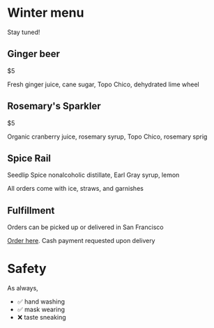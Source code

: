 # Winter menu

Stay tuned!

## Ginger beer
$5

Fresh ginger juice, cane sugar, Topo Chico, dehydrated lime wheel

## Rosemary's Sparkler
$5

Organic cranberry juice, rosemary syrup, Topo Chico, rosemary sprig

## Spice Rail
Seedlip Spice nonalcoholic distillate, Earl Gray syrup, lemon

All orders come with ice, straws, and garnishes

## Fulfillment
Orders can be picked up or delivered in San Francisco

[Order here](https://forms.gle/64GSHoad9tC38iPy5). Cash payment requested upon delivery

# Safety
As always,

* ✅ hand washing
* ✅ mask wearing
* ❌ taste sneaking

